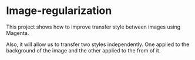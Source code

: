 # Image-regularization
This project shows how to improve transfer style between images using Magenta.

Also, it will allow us to transfer two styles independently. One applied to the background of the image and the other applied to the from of it.
